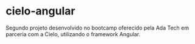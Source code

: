 # cielo-angular
Segundo projeto desenvolvido no bootcamp oferecido pela Ada Tech em parceria com a Cielo, utilizando o framework Angular.
